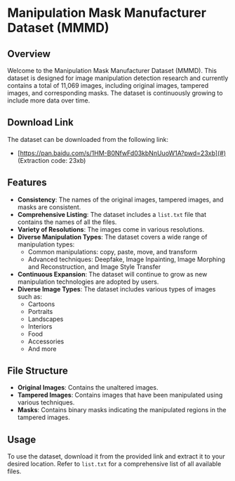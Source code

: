 # Manipulation Mask Manufacturer Dataset (MMMD)

## Overview
Welcome to the Manipulation Mask Manufacturer Dataset (MMMD). This dataset is designed for image manipulation detection research and currently contains a total of 11,069 images, including original images, tampered images, and corresponding masks. The dataset is continuously growing to include more data over time.

## Download Link
The dataset can be downloaded from the following link:
- [https://pan.baidu.com/s/1HM-B0NfwFd03kbNnUuoW1A?pwd=23xb](#) (Extraction code: 23xb)

## Features
- **Consistency**: The names of the original images, tampered images, and masks are consistent.
- **Comprehensive Listing**: The dataset includes a `list.txt` file that contains the names of all the files.
- **Variety of Resolutions**: The images come in various resolutions.
- **Diverse Manipulation Types**: The dataset covers a wide range of manipulation types:
  - Common manipulations: copy, paste, move, and transform
  - Advanced techniques: Deepfake, Image Inpainting, Image Morphing and Reconstruction, and Image Style Transfer
- **Continuous Expansion**: The dataset will continue to grow as new manipulation technologies are adopted by users.
- **Diverse Image Types**: The dataset includes various types of images such as:
  - Cartoons
  - Portraits
  - Landscapes
  - Interiors
  - Food
  - Accessories
  - And more

## File Structure
- **Original Images**: Contains the unaltered images.
- **Tampered Images**: Contains images that have been manipulated using various techniques.
- **Masks**: Contains binary masks indicating the manipulated regions in the tampered images.

## Usage
To use the dataset, download it from the provided link and extract it to your desired location. Refer to `list.txt` for a comprehensive list of all available files.
